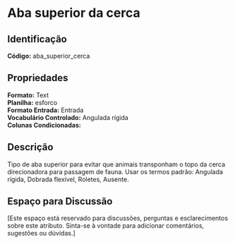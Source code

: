 # Aba superior da cerca

## Identificação
**Código:** aba_superior_cerca

## Propriedades
**Formato:** Text  
**Planilha:** esforco  
**Formato Entrada:** Entrada  
**Vocabulário Controlado:** Angulada rígida  
**Colunas Condicionadas:**   

## Descrição
Tipo de aba superior para evitar que animais transponham o topo da cerca direcionadora para passagem de fauna. Usar os termos padrão: Angulada rígida, Dobrada flexível, Roletes, Ausente.

## Espaço para Discussão
[Este espaço está reservado para discussões, perguntas e esclarecimentos sobre este atributo. Sinta-se à vontade para adicionar comentários, sugestões ou dúvidas.]
